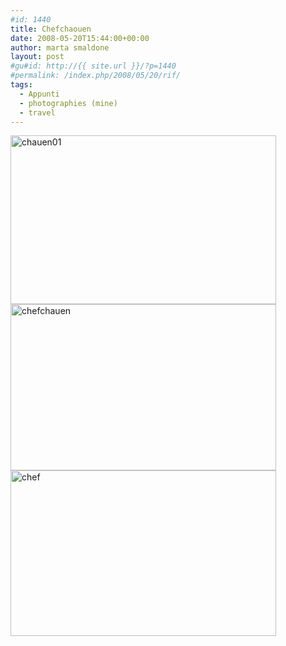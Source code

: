 ```yaml
---
#id: 1440
title: Chefchaouen
date: 2008-05-20T15:44:00+00:00
author: marta smaldone
layout: post
#gu#id: http://{{ site.url }}/?p=1440
#permalink: /index.php/2008/05/20/rif/
tags:
  - Appunti
  - photographies (mine)
  - travel
---
```

<img class="aligncenter wp-image-3958" src="{{ site.url }}/images/uploads/2008/04/chauen01.jpg" alt="chauen01" width="425" height="270" srcset="{{ site.url }}/images/uploads/2008/04/chauen01.jpg 650w, {{ site.url }}/images/uploads/2008/04/chauen01-300x191.jpg 300w" sizes="(max-width: 425px) 100vw, 425px" />

<img class="aligncenter size-full wp-image-3547" src="{{ site.url }}/images/uploads/2008/05/chefchauen.jpg" alt="chefchauen" width="425" height="266" srcset="{{ site.url }}/images/uploads/2008/05/chefchauen.jpg 425w, {{ site.url }}/images/uploads/2008/05/chefchauen-300x188.jpg 300w" sizes="(max-width: 425px) 100vw, 425px" />

<img class="aligncenter size-full wp-image-3548" src="{{ site.url }}/images/uploads/2008/05/chef.jpg" alt="chef" width="425" height="265" srcset="{{ site.url }}/images/uploads/2008/05/chef.jpg 425w, {{ site.url }}/images/uploads/2008/05/chef-300x187.jpg 300w" sizes="(max-width: 425px) 100vw, 425px" />